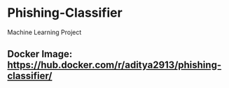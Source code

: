 # Phishing-Classifier
Machine Learning Project

## Docker Image: https://hub.docker.com/r/aditya2913/phishing-classifier/